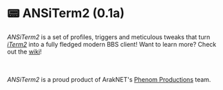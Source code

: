 # 📟 ANSiTerm2 (0.1a)

_ANSiTerm2_ is a set of profiles, triggers and meticulous tweaks that turn [_iTerm2_](https://www.iterm2.com) into
a fully fledged modern BBS client! Want to learn more? Check out the [wiki](https://github.com/watbulb/ANSiTerm2/wiki)!

<br><br/>
_ANSiTerm2_ is a proud product of ArakNET's [Phenom Productions](https://www.phenomprod.com/) team.
